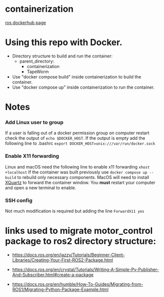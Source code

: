 # containerization

[ros dockerhub page](https://hub.docker.com/_/ros/)

# Using this repo with Docker.

- Directory structure to build and run the container:
    - parent_directory:
        - containerization
        - TapeWorm
- Use "docker compose build" inside containerization to build the container.
- Use "docker compose up" inside containerization to run the container.

# Notes

### Add Linux user to group

If a user is falling out of a docker permission group on computer restart check the output of `echo $DOCKER_HOST`. If the output is empty add the following line to .bashrc `export DOCKER_HOST=unix:///var/run/docker.sock`

### Enable X11 forwarding

Linux and macOS need the following line to enable x11 forwarding `xhost +localhost`
If the container was built previously use `docker compose up --build` to rebuild only necessary components.
MacOS will need to install [XQuartz](https://www.xquartz.org/) to forward the container window. You **must** restart your computer and open a new terminal to enable.

### SSH config 

Not much modification is required but adding the line `ForwardX11 yes`


# links used to migrate motor_control package to ros2 directory structure:
- https://docs.ros.org/en/jazzy/Tutorials/Beginner-Client-Libraries/Creating-Your-First-ROS2-Package.html

- https://docs.ros.org/en/crystal/Tutorials/Writing-A-Simple-Py-Publisher-And-Subscriber.html#create-a-package

- https://docs.ros.org/en/humble/How-To-Guides/Migrating-from-ROS1/Migrating-Python-Package-Example.html
